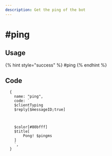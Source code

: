 ```yaml
---
description: Get the ping of the bot
---
```


# #ping

## Usage

{% hint style="success" %}
\#ping
{% endhint %}

## Code

```oz
  {
    name: "ping",
    code: `
    $clientTyping
    $reply[$messageID;true]


    
    $color[#80bfff]
    $title[
        Pong! $pingms
    ]
    `,
  }
```
